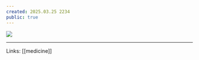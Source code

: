 ```yaml
---
created: 2025.03.25 2234
public: true
---
```

![](/attachments/Pasted%20image%2020250326122004.png)

---
Links: [[medicine]]